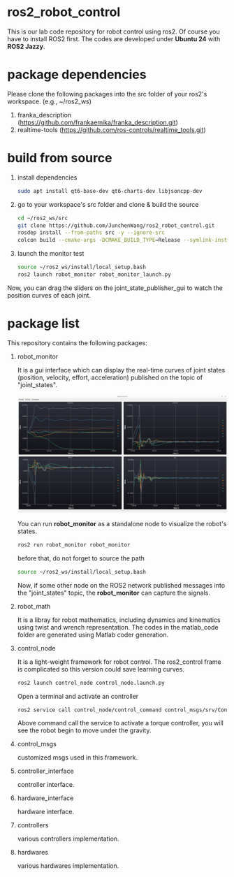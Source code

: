 # ros2_robot_control

This is our lab code repository for robot control using ros2. Of course you have to install ROS2  first. The codes are developed under **Ubuntu 24** with **ROS2 Jazzy**.

# package dependencies

Please clone the following packages into the src folder of your ros2's workspace. (e.g., ~/ros2_ws)

1. franka_description (https://github.com/frankaemika/franka_description.git)
2. realtime-tools (https://github.com/ros-controls/realtime_tools.git)

# build from source

1. install dependencies

   ```bash
   sudo apt install qt6-base-dev qt6-charts-dev libjsoncpp-dev
   ```
2. go to your workspace's src folder and clone & build the source

   ```bash
   cd ~/ros2_ws/src
   git clone https://github.com/JunchenWang/ros2_robot_control.git
   rosdep install --from-paths src -y --ignore-src
   colcon build --cmake-args -DCMAKE_BUILD_TYPE=Release --symlink-install
   ```
3. launch the monitor test

   ```bash
   source ~/ros2_ws/install/local_setup.bash
   ros2 launch robot_monitor robot_monitor_launch.py
   ```

Now, you can drag the sliders on the joint_state_publisher_gui to watch the position curves of each joint.

# package list

This repository contains the following packages:

1. robot_monitor

   It is a gui interface which can display the real-time curves of joint states (position, velocity, effort, acceleration) published on the topic of "joint_states".

   ![screenshot1](screenshot1.png)

   You can run **robot_monitor** as a standalone node to visualize the robot's states.

   ```bash
   ros2 run robot_monitor robot_monitor
   ```
   before that, do not forget to source the path

   ```bash
   source ~/ros2_ws/install/local_setup.bash
   ```
   Now, if some other node on the ROS2 network published messages into the "joint_states" topic, the **robot_monitor** can capture the signals.
2. robot_math

   It is a libray for robot mathematics, including dynamics and kinematics using twist and wrench representation. The codes in the matlab_code folder are generated using Matlab coder generation.
   
3. control_node

   It is a light-weight framework for robot control. The ros2_control frame is complicated so this version could save learning curves.
   ```bash
   ros2 launch control_node control_node.launch.py
   ```
   Open a terminal and activate an controller
   ```bash
   ros2 service call control_node/control_command control_msgs/srv/ControlCommand "{cmd_name: activate, cmd_params: TorqueController}"
   ```
   Above command call the service to activate a torque controller, you will see the robot begin to move under the gravity.

4. control_msgs
   
   customized msgs used in this framework.

5. controller_interface

   controller interface.

6. hardware_interface

   hardware interface.

7. controllers 

   various controllers implementation.

8. hardwares 

   various hardwares implementation.